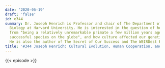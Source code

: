 ```yaml
---
date: '2020-06-19'
draft: 'false'
id: e344
summary: Dr. Joseph Henrich is Professor and chair of The Department of Human Evolutionary
  Biology at Harvard University. He is interested in the question of how humans evolved
  from "being a relatively unremarkable primate a few million years ago to the most
  successful species on the globe", and how culture affected our genetic development.
  He is also the author of The Secret of Our Success and The WEIRDest People in World.
title: '#344 Joseph Henrich: Cultural Evolution, Human Cooperation, and WEIRD Psychology'
---
```

{{< episode >}}
